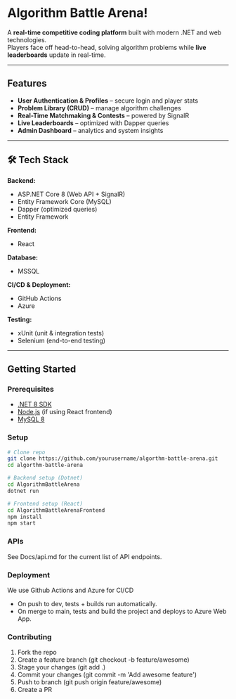 # Algorithm Battle Arena!

A **real-time competitive coding platform** built with modern .NET and web technologies.  
Players face off head-to-head, solving algorithm problems while **live leaderboards** update in real-time.  

---

##  Features  

-  **User Authentication & Profiles** – secure login and player stats  
-  **Problem Library (CRUD)** – manage algorithm challenges  
-  **Real-Time Matchmaking & Contests** – powered by SignalR  
-  **Live Leaderboards** – optimized with Dapper queries  
-  **Admin Dashboard** – analytics and system insights  

---


## 🛠 Tech Stack  

**Backend:**  
- ASP.NET Core 8 (Web API + SignalR)  
- Entity Framework Core (MySQL)  
- Dapper (optimized queries)
- Entity Framework

**Frontend:**  
- React  

**Database:**  
- MSSQL  

**CI/CD & Deployment:**  
- GitHub Actions
- Azure  

**Testing:**  
- xUnit (unit & integration tests)  
- Selenium (end-to-end testing)  

---

##  Getting Started  

### Prerequisites  
- [.NET 8 SDK](https://dotnet.microsoft.com/)  
- [Node.js](https://nodejs.org/) (if using React frontend)  
- [MySQL 8](https://dev.mysql.com/)  

### Setup  

```bash
# Clone repo
git clone https://github.com/yourusername/algorthm-battle-arena.git
cd algorthm-battle-arena

# Backend setup (Dotnet)
cd AlgorithmBattleArena
dotnet run

# Frontend setup (React)
cd AlgorithmBattleArenaFrontend
npm install
npm start
```

### APIs
See Docs/api.md for the current list of API endpoints.


### Deployment
We use Github Actions and Azure for CI/CD
- On push to dev, tests + builds run automatically.
- On merge to main, tests and build the project and deploys to Azure Web App.

### Contributing
  1) Fork the repo
  2) Create a feature branch (git checkout -b feature/awesome)
  3) Stage your changes (git add .)
  4) Commit your changes (git commit -m 'Add awesome feature')
  5) Push to branch (git push origin feature/awesome)
  6) Create a PR
